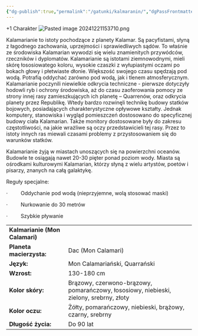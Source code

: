 ```yaml
---
{"dg-publish":true,"permalink":"/gatunki/kalmaranin/","dgPassFrontmatter":true}
---
```


+1 Charakter
![Pasted image 20241221153710.png](/img/user/Obrazy/Pasted%20image%2020241221153710.png)

Kalamarianie to istoty pochodzące z planety Kalamar. Są pacyfistami, słyną z łagodnego zachowania, uprzejmości i sprawiedliwych sądów. To właśnie ze środowiska Kalamarian wywodzi się wielu znamienitych przywódców, rzeczników i dyplomatów. Kalamarianie są istotami ziemnowodnymi, mieli skórę łososiowatego koloru, wysokie czaszki z wyłupiastymi oczami po bokach głowy i płetwiaste dłonie. Większość swojego czasu spędzają pod wodą. Potrafią oddychać zarówno pod wodą, jak i tlenem atmosferycznym. Kalamarianie poczynili niewielkie odkrycia techniczne - pierwsze dotyczyły hodowli ryb i ochrony środowiska, aż do czasu zaoferowania pomocy ze strony innej rasy zamieszkujących ich planetę – Quarrenów, oraz odkrycia planety przez Republikę. Wtedy bardzo rozwinęli technikę budowy statków bojowych, posiadających charakterystyczne opływowe kształty. Jednak komputery, stanowiska i wygląd pomieszczeń dostosowano do specyficznej budowy ciała Kalamarian. Także monitory dostosowane były do zakresu częstotliwości, na jakie wrażliwe są oczy przedstawicieli tej rasy. Przez to istoty innych ras miewali czasami problemy z przystosowaniem się do warunków statków.

Kalamarianie żyją w miastach unoszących się na powierzchni oceanów. Budowle te osiągają nawet 20-30 pięter ponad poziom wody. Miasta są ośrodkami kulturowymi Kalamarian, którzy słyną z wielu artystów, poetów i pisarzy, znanych na całą galaktykę.

Reguły specjalne:

·         Oddychanie pod wodą (nieprzyjemne, wolą stosować maski)

·         Nurkowanie do 30 metrów

·         Szybkie pływanie

|   |   |
|---|---|
|**Kalmarianie (Mon Calamari)**|   |
|**Planeta macierzysta:**|Dac (Mon Calamari)|
|**Język:**|Mon Calamariański, Quarrański|
|**Wzrost:**|130-180 cm|
|**Kolor skóry:**|Brązowy, czerwono-brązowy, pomarańczowy, łososiowy, niebieski, zielony, srebrny, złoty|
|**Kolor oczu:**|Żółty, pomarańczowy, niebieski, brążowy, czarny, srebrny|
|**Długość życia:**|Do 90 lat|